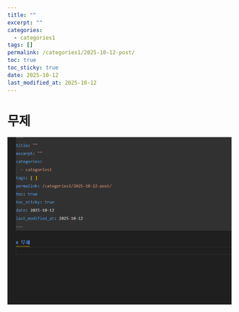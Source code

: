 ```yaml
---
title: ""
excerpt: ""
categories:
  - categories1
tags: []
permalink: /categories1/2025-10-12-post/
toc: true
toc_sticky: true
date: 2025-10-12
last_modified_at: 2025-10-12
---
```


# 무제

![2025-10-12-20-42-59.png](/assets/images/posts_img/2025-10-12-post/2025-10-12-20-42-59.png)
